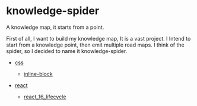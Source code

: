 # knowledge-spider
A knowledge map, it starts from a point.

First of all, I want to build my knowledge map, It is a vast project. I Intend to start from a knowledge point, then emit multiple road maps. I think of the spider, so I decided to name it knowledge-spider.

- [css](./css)
  - [inline-block](./css/inline-block.md)
  
- [react](./react)
  - [react_16_lifecycle](./react/react_16_lifecycle.md)
